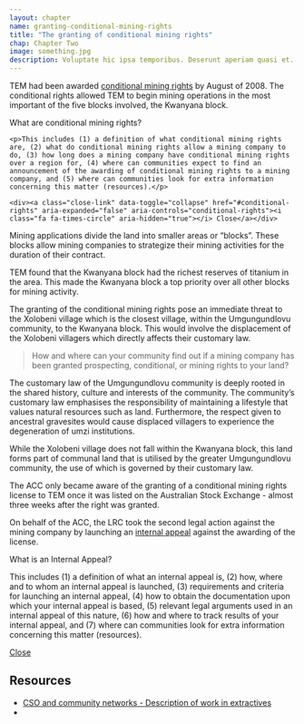 ```yaml
---
layout: chapter
name: granting-conditional-mining-rights
title: "The granting of conditional mining rights"
chap: Chapter Two
image: something.jpg
description: Voluptate hic ipsa temporibus. Deserunt aperiam quasi et. Sit quibusdam animi expedita enim et. Voluptatem adipisci ducimus deleniti molestiae nihil odio. Quia maiores in officia. Est itaque quis et vitae. Quaerat nostrum suscipit voluptates voluptatem et consequatur ea.
---
```


TEM had been awarded <a class="info-link" data-toggle="collapse" href="#conditional-rights" aria-expanded="false" aria-controls="conditional-rights"><i class="fa fa-info-circle" aria-hidden="true"></i> conditional mining rights</a> by August of 2008. The conditional rights allowed TEM to begin mining operations in the most important of the five blocks involved, the Kwanyana block.

<div class="edu-segment collapse" id="conditional-rights">
	<div class="edu-title">What are conditional mining rights?</div>

	<p>This includes (1) a definition of what conditional mining rights are, (2) what do conditional mining rights allow a mining company to do, (3) how long does a mining company have conditional mining rights over a region for, (4) where can communities expect to find an announcement of the awarding of conditional mining rights to a mining company, and (5) where can communities look for extra information concerning this matter (resources).</p>

	<div><a class="close-link" data-toggle="collapse" href="#conditional-rights" aria-expanded="false" aria-controls="conditional-rights"><i class="fa fa-times-circle" aria-hidden="true"></i> Close</a></div>
</div>

Mining applications divide the land into smaller areas or “blocks”. These blocks allow mining companies to strategize their mining activities for the duration of their contract.

TEM found that the Kwanyana block had the richest reserves of titanium in the area. This made the Kwanyana block a top priority over all other blocks for mining activity.

The granting of the conditional mining rights pose an immediate threat to the Xolobeni village which is the closest village, within the Umgungundlovu community, to the Kwanyana block. This would involve the displacement of the Xolobeni villagers which directly affects their customary law.

> How and where can your community find out if a mining company has been granted prospecting, conditional, or mining rights to your land?

The customary law of the Umgungundlovu community is deeply rooted in the shared history, culture and interests of the community. The community’s customary law emphasises the responsibility of maintaining a lifestyle that values natural resources such as land. Furthermore, the respect given to ancestral gravesites would cause displaced villagers to experience the degeneration of umzi institutions.

While the Xolobeni village does not fall within the Kwanyana block, this land forms part of communal land that is utilised by the greater Umgungundlovu community, the use of which is governed by their customary law.

The ACC only became aware of the granting of a conditional mining rights license to TEM once it was listed on the Australian Stock Exchange - almost three weeks after the right was granted.

On behalf of the ACC, the LRC took the second legal action against the mining company by launching an  <a class="info-link" data-toggle="collapse" href="#internal-appeal" aria-expanded="false" aria-controls="internal-appeal"><i class="fa fa-info-circle" aria-hidden="true"></i> internal appeal</a> against the awarding of the license.

<div class="edu-segment collapse" id="internal-appeal">
<p class="edu-title">What is an Internal Appeal?</p>
This includes (1) a definition of what an internal appeal is, (2) how, where and to whom an internal appeal is launched, (3) requirements and criteria for launching an internal appeal, (4) how to obtain the documentation upon which your internal appeal is based, (5) relevant legal arguments used in an internal appeal of this nature, (6) how and where to track results of your internal appeal, and (7) where can communities look for extra information concerning this matter (resources).

<a class="close-link" data-toggle="collapse" href="#internal-appeal" aria-expanded="false" aria-controls="internal-appeal"><i class="fa fa-times-circle" aria-hidden="true"></i> Close</a>
</div>

## Resources
- [CSO and community networks - Description of work in extractives](/resources/CSOs-community-networks.pdf)
- 